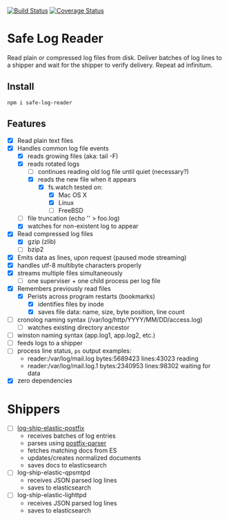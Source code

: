 [![Build Status][ci-img]][ci-url]
[![Coverage Status][cov-img]][cov-url]

# Safe Log Reader

Read plain or compressed log files from disk. Deliver batches of log lines to a shipper and wait for the shipper to verify delivery. Repeat ad infinitum.

## Install

    npm i safe-log-reader

## Features

- [x] Read plain text files
- [x] Handles common log file events
    - [x] reads growing files (aka: tail -F)
    - [x] reads rotated logs
        - [ ] continues reading old log file until quiet (necessary?)
        - [x] reads the new file when it appears
            - [x] fs.watch tested on:
                - [x] Mac OS X
                - [x] Linux
                - [ ] FreeBSD
    - [ ] file truncation (echo '' > foo.log)
    - [x] watches for non-existent log to appear
- [x] Read compressed log files
    - [x] gzip (zlib)
    - [ ] bzip2
- [x] Emits data as lines, upon request (paused mode streaming)
- [x] handles utf-8 multibyte characters properly
- [x] streams multiple files simultaneously
    - [ ] one superviser + one child process per log file
- [x] Remembers previously read files
    - [x] Perists across program restarts (bookmarks)
        - [x] identifies files by inode
        - [x] saves file data: name, size, byte position, line count
- [ ] cronolog naming syntax (/var/log/http/YYYY/MM/DD/access.log)
    - [ ] watches existing directory ancestor
- [ ] winston naming syntax (app.log1, app.log2, etc.)
- [ ] feeds logs to a shipper
- [ ] process line status, `ps` output examples:
    - reader:/var/log/mail.log bytes:5689423 lines:43023 reading
    - reader:/var/log/mail.log.1 bytes:2340953 lines:98302 waiting for data
- [x] zero dependencies

# Shippers

- [ ] [log-ship-elastic-postfix](https://github.com/DoubleCheck/log-ship-elasticsearch-postfix)
    - receives batches of log entries
    - parses using [postfix-parser](https://github.com/DoubleCheck/postfix-parser)
    - fetches matching docs from ES
    - updates/creates normalized documents
    - saves docs to elasticsearch
- [ ] log-ship-elastic-qpsmtpd
    - receives JSON parsed log lines
    - saves to elasticsearch
- [ ] log-ship-elastic-lighttpd
    - receives JSON parsed log lines
    - saves to elasticsearch


[ci-img]: https://travis-ci.org/DoubleCheck/safe-log-reader.svg
[ci-url]: https://travis-ci.org/DoubleCheck/safe-log-reader
[cov-img]: https://coveralls.io/repos/DoubleCheck/safe-log-reader/badge.svg
[cov-url]: https://coveralls.io/github/DoubleCheck/safe-log-reader
